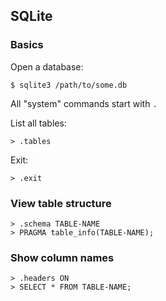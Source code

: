 ## SQLite

### Basics

Open a database:

```
$ sqlite3 /path/to/some.db
```

All "system" commands start with `.`

List all tables:

```
> .tables
```

Exit:

```
> .exit
```

### View table structure

```
> .schema TABLE-NAME
> PRAGMA table_info(TABLE-NAME);
```

### Show column names

```
> .headers ON
> SELECT * FROM TABLE-NAME;
```
